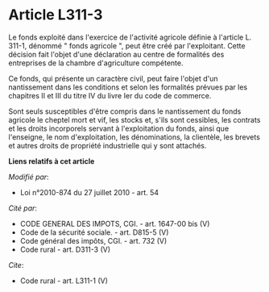# Article L311-3

Le fonds exploité dans l'exercice de l'activité agricole définie à l'article L. 311-1, dénommé " fonds agricole ", peut être
créé par l'exploitant. Cette décision fait l'objet d'une déclaration au centre de formalités des entreprises de la chambre
d'agriculture compétente. 

Ce fonds, qui présente un caractère civil, peut faire l'objet d'un nantissement dans les conditions et selon les formalités
prévues par les chapitres II et III du titre IV du livre Ier du code de commerce. 

Sont seuls susceptibles d'être compris dans le nantissement du fonds agricole le cheptel mort et vif, les stocks et, s'ils
sont cessibles, les contrats et les droits incorporels servant à l'exploitation du fonds, ainsi que l'enseigne, le nom
d'exploitation, les dénominations, la clientèle, les brevets et autres droits de propriété industrielle qui y sont attachés.

**Liens relatifs à cet article**

_Modifié par_:

  - Loi n°2010-874 du 27 juillet 2010 - art. 54

_Cité par_:

  - CODE GENERAL DES IMPOTS, CGI. - art. 1647-00 bis (V)
  - Code de la sécurité sociale. - art. D815-5 (V)
  - Code général des impôts, CGI. - art. 732 (V)
  - Code rural - art. D311-3 (V)

_Cite_:

  - Code rural - art. L311-1 (V)
